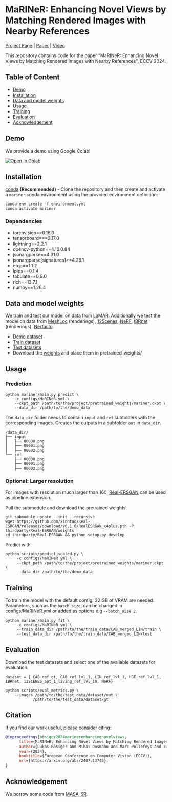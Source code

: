 # MaRINeR: Enhancing Novel Views by Matching Rendered Images with Nearby References
[Project Page](https://boelukas.github.io/mariner/) | [Paper](http://arxiv.org/abs/2407.13745) | [Video](https://www.youtube.com/watch?v=QLEmnjvLIkc) 
<!-- TODO: | [Paper]() -->

This repository contains code for the paper "MaRINeR: Enhancing Novel Views by Matching Rendered Images with Nearby References", ECCV 2024.

## Table of Content
- [Demo](#demo)
- [Installation](#installation)
- [Data and model weights](#data-and-model-weights)
- [Usage](#usage)
- [Training](#training)
- [Evaluation](#evaluation)
- [Acknowledgement](#acknowledgement)
<!-- TODO: - [Citation](#citation) -->

## Demo
We provide a demo using Google Colab!

[![Open In Colab](https://colab.research.google.com/assets/colab-badge.svg)](https://colab.research.google.com/github/boelukas/mariner/blob/main/notebooks/mariner_demo.ipynb)

## Installation


[conda](https://docs.conda.io/projects/conda/en/latest/user-guide/getting-started.html) **(Recommended)** - Clone the repository and then create and activate a `mariner` conda environment using the provided environment definition:

```shell
conda env create -f environment.yml
conda activate mariner
```
### Dependencies
-  torchvision==0.16.0
- tensorboard===2.17.0
- lightning==2.2.1
- opencv-python==4.10.0.84
- jsonargparse==4.31.0
- jsonargparse[signatures]>=4.26.1
- erqa==1.1.2
- lpips==0.1.4
- tabulate==0.9.0
- rich==13.7.1
- numpy==1.26.4

## Data and model weights
We train and test our model on data from [LaMAR](https://github.com/microsoft/lamar-benchmark). Additionally we test the model on data from [MeshLoc](https://data.ciirc.cvut.cz/public/projects/2022MeshLoc/) (renderings), [12Scenes](https://graphics.stanford.edu/projects/reloc/#data), [NeRF](https://exp-deeplearning-tools.github.io/nerf/), [IBRnet](https://ibrnet.github.io/) (renderings), [Nerfacto](https://docs.nerf.studio/nerfology/methods/nerfacto.html).

- [Demo dataset](https://drive.google.com/file/d/1VmhgXL1IFRwDlCSPZcwTt9ZsKorSknKk/view?usp=drive_link)
- [Train dataset](https://drive.google.com/file/d/1x9Q6np6VklEthr5f3Ne15pUzfcc7Megk/view?usp=drive_link)
- [Test datasets](https://drive.google.com/file/d/1fkajRAyxsaOsCPxZLDU1iUMo8BYZNGej/view?usp=drive_link)
- Download the [weights](https://drive.google.com/file/d/1zb90JWtX5-Si7MklJMqWn1Kwnqsi6mhF/view?usp=drive_link) and place them in pretrained_weights/

## Usage
### Prediction
```shell
python mariner/main.py predict \
    -c configs/MaRINeR.yml \
    --ckpt_path /path/to/the/project/pretrained_weights/mariner.ckpt \
    --data_dir /path/to/the/demo_data
```

The `data_dir` folder needs to contain `input` and `ref` subfolders with the corresponding images.
Creates the outputs in a subfolder `out` in `data_dir`.
```shell
/data_dir/
├── input
│   ├── 00000.png
│   ├── 00001.png
│   ├── 00002.png
└── ref
    ├── 00000.png
    ├── 00001.png
    ├── 00002.png
```

### Optional: Larger resolution
For images with resolution much larger than 160, [Real-ERSGAN](https://github.com/xinntao/Real-ESRGAN) can be used as pipeline extension.

Pull the submodule and download the pretrained weights:
```shell
git submodule update --init --recursive
wget https://github.com/xinntao/Real-ESRGAN/releases/download/v0.1.0/RealESRGAN_x4plus.pth -P thirdparty/Real-ESRGAN/weights
cd thirdparty/Real-ESRGAN && python setup.py develop
```
Predict with:
```shell
python scripts/predict_scaled.py \
     -c configs/MaRINeR.yml \
     --ckpt_path /path/to/the/project/pretrained_weights/mariner.ckpt \
     --data_dir /path/to/the/demo_data
```
## Training
To train the model with the default config, 32 GB of VRAM are needed. Parameters, such as the `batch_size`, can be changed in configs/MaRINeR.yml or added as options e.g `--batch_size 2`.
```shell
python mariner/main.py fit \
     -c configs/MaRINeR.yml \
     --train_data_dir /path/to/the/train_data/CAB_merged_LIN/train \
     --test_data_dir /path/to/the/train_data/CAB_merged_LIN/test
```

## Evaluation
Download the test datasets and select one of the available datasets for evaluation: 

`dataset = { CAB_ref_gt, CAB_ref_lvl_1, LIN_ref_lvl_1, HGE_ref_lvl_1, IBRnet, 12SCENES_apt_1_living_ref_lvl_10, NeRF}`
```shell
python scripts/eval_metrics.py \
    --images /path/to/the/test_data/dataset/out \
            /path/to/the/test_data/dataset/gt
```

## Citation
If you find our work useful, please consider citing:
```BibTeX
@inproceedings{bösiger2024marinerenhancingnovelviews,
      title={MaRINeR: Enhancing Novel Views by Matching Rendered Images with Nearby References}, 
      author={Lukas Bösiger and Mihai Dusmanu and Marc Pollefeys and Zuria Bauer},
      year={2024},
      booktitle={European Conference on Computer Vision (ECCV)},
      url={https://arxiv.org/abs/2407.13745}, 
}
```

## Acknowledgement
We borrow some code from [MASA-SR](https://github.com/dvlab-research/MASA-SR).